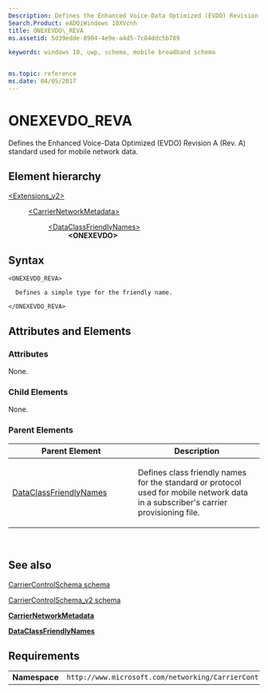 ```yaml
---
Description: Defines the Enhanced Voice-Data Optimized (EVDO) Revision A (Rev. A) standard used for mobile network data.
Search.Product: eADQiWindows 10XVcnh
title: ONEXEVDO\_REVA
ms.assetid: 5d39edde-8904-4e9e-a4d5-7c84ddc5b789

keywords: windows 10, uwp, schema, mobile broadband schema


ms.topic: reference
ms.date: 04/05/2017
---
```


# ONEXEVDO\_REVA


Defines the Enhanced Voice-Data Optimized (EVDO) Revision A (Rev. A) standard used for mobile network data.

## Element hierarchy

<dl>
<dt><a href="element-extensions-v2.md">&lt;Extensions_v2&gt;</a></dt>
<dd>
<dl>
<dt><a href="element-carriernetworkmetadata.md">&lt;CarrierNetworkMetadata&gt;</a></dt>
<dd>
<dl>
<dt><a href="element-dataclassfriendlynames.md">&lt;DataClassFriendlyNames&gt;</a></dt>
<dd><b>&lt;ONEXEVDO&gt;</b></dd>
</dl>
</dd>
</dl>
</dd>
</dl>

## Syntax

``` syntax
<ONEXEVDO_REVA>

  Defines a simple type for the friendly name.

</ONEXEVDO_REVA>
```

## Attributes and Elements


### Attributes

None.

### Child Elements

None.

### Parent Elements

<table>
<colgroup>
<col width="50%" />
<col width="50%" />
</colgroup>
<thead>
<tr class="header">
<th>Parent Element</th>
<th>Description</th>
</tr>
</thead>
<tbody>
<tr class="odd">
<td><a href="element-dataclassfriendlynames.md">DataClassFriendlyNames</a> </td>
<td><p>Defines class friendly names for the standard or protocol used for mobile network data in a subscriber's carrier provisioning file.</p></td>
</tr>
</tbody>
</table>

 

## See also


[CarrierControlSchema schema](https://msdn.microsoft.com/library/windows/apps/hh868312)

[CarrierControlSchema\_v2 schema](schema-root.md)

[**CarrierNetworkMetadata**](element-carriernetworkmetadata.md)

[**DataClassFriendlyNames**](element-dataclassfriendlynames.md)

## Requirements

|          |         |
|----------|--------------|
| **Namespace** | `http://www.microsoft.com/networking/CarrierControl/v2` |

 

 



